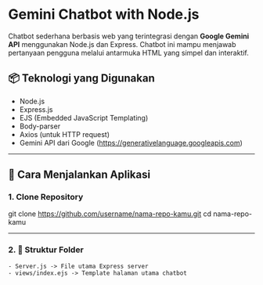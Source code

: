 # Gemini Chatbot with Node.js

Chatbot sederhana berbasis web yang terintegrasi dengan **Google Gemini API** menggunakan Node.js dan Express. Chatbot ini mampu menjawab pertanyaan pengguna melalui antarmuka HTML yang simpel dan interaktif.

## 📦 Teknologi yang Digunakan

- Node.js
- Express.js
- EJS (Embedded JavaScript Templating)
- Body-parser
- Axios (untuk HTTP request)
- Gemini API dari Google (https://generativelanguage.googleapis.com)

---

## 🚀 Cara Menjalankan Aplikasi

### 1. Clone Repository
git clone https://github.com/username/nama-repo-kamu.git
cd nama-repo-kamu



---

### 2. 📁 Struktur Folder

    - Server.js -> File utama Express server
    - views/index.ejs -> Template halaman utama chatbot
